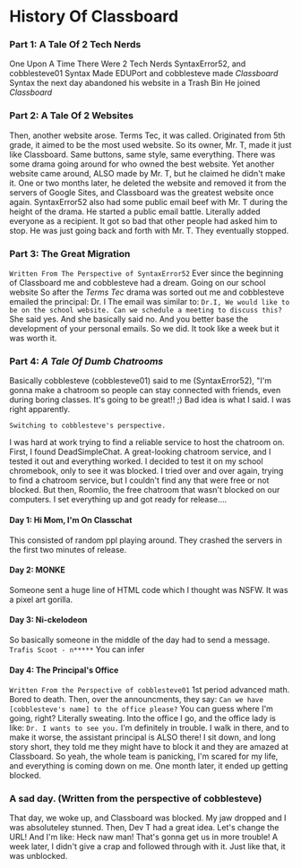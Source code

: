 # History Of Classboard
### Part 1: A Tale Of 2 Tech Nerds
One Upon A Time There Were 2 Tech Nerds
SyntaxError52, and cobblesteve01
Syntax Made EDUPort and cobblesteve made *Classboard*
Syntax the next day abandoned his website in a Trash Bin
He joined *Classboard*
### Part 2: A Tale Of 2 Websites
Then, another website arose. Terms Tec, it was called. Originated from 5th grade, it aimed to be the most used website. So its owner, Mr. T, made it just like Classboard. Same buttons, same style, same everything. There was some drama going around for who owned the best website. Yet another website came around, ALSO made by Mr. T, but he claimed he didn't make it. One or two months later, he deleted the website and removed it from the servers of Google Sites, and Classboard was the greatest website once again.
SyntaxError52 also had some public email beef with Mr. T during the height of the drama. He started a public email battle. Literally added everyone as a recipient. It got so bad that other people had asked him to stop. He was just going back and forth with Mr. T. They eventually stopped.

### Part 3: The Great Migration
```Written From The Perspective of SyntaxError52```
Ever since the beginning of Classboard me and cobblesteve had a dream.
Going on our school website
So after the *Terms Tec* drama was sorted out me and cobblesteve emailed the principal: Dr. I 
The email was similar to:
```Dr.I, We would like to be on the school website. Can we schedule a meeting to discuss this?```
She said yes.
And she basically said no.
And you better base the development of your personal emails.
So we did.
It took like a week but it was worth it.
### Part 4: *A Tale Of Dumb Chatrooms*
Basically cobblesteve (cobblesteve01) said to me (SyntaxError52), "I'm gonna make a chatroom so people can stay connected with friends, even during boring classes. It's going to be great!! ;)
Bad idea is what I said.
I was right apparently.

```Switching to cobblesteve's perspective.```

I was hard at work trying to find a reliable service to host the chatroom on. First, I found DeadSimpleChat. A great-looking chatroom service, and I tested it out and everything worked. I decided to test it on my school chromebook, only to see it was blocked. I tried over and over again, trying to find a chatroom service, but I couldn't find any that were free or not blocked. But then, Roomlio, the free chatroom that wasn't blocked on our computers. I set everything up and got ready for release....
####  Day 1: Hi Mom, I'm On Classchat
This consisted of random ppl playing around. They crashed the servers in the first two minutes of release.
#### Day 2: MONKE
Someone sent a huge line of HTML code which I thought was NSFW. 
It was a pixel art gorilla.
#### Day 3: Ni-ckelodeon
So basically someone in the middle of the day had to send a message.
```Trafis Scoot - n*****```
You can infer
#### Day 4: The Principal's Office
```Written From the Perspective of cobblesteve01```
1st period advanced math. Bored to death. Then, over the announcments, they say: ```Can we have [cobblesteve's name] to the office please?```
You can guess where I'm going, right?
Literally sweating. Into the office I go, and the office lady is like: ```Dr. I wants to see you.``` I'm definitely in trouble. I walk in there, and to make it worse, the assistant principal is ALSO there! I sit down, and long story short, they told me they might have to block it and they are amazed at Classboard. So yeah, the whole team is panicking, I'm scared for my life, and everything is coming down on me. One month later, it ended up getting blocked.
### A sad day. (Written from the perspective of cobblesteve)
That day, we woke up, and Classboard was blocked. My jaw dropped and I was absoluteley stunned. Then, Dev T had a great idea. Let's change the URL! And I'm like: Heck naw man! That's gonna get us in more trouble! A week later, I didn't give a crap and followed through with it. Just like that, it was unblocked.